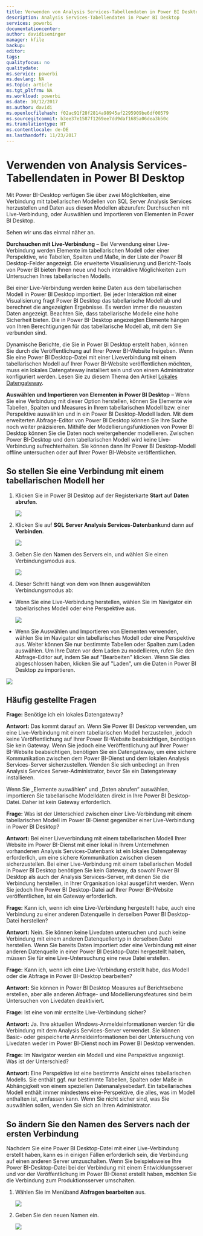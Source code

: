 ```yaml
---
title: Verwenden von Analysis Services-Tabellendaten in Power BI Desktop
description: Analysis Services-Tabellendaten in Power BI Desktop
services: powerbi
documentationcenter: 
author: davidiseminger
manager: kfile
backup: 
editor: 
tags: 
qualityfocus: no
qualitydate: 
ms.service: powerbi
ms.devlang: NA
ms.topic: article
ms.tgt_pltfrm: NA
ms.workload: powerbi
ms.date: 10/12/2017
ms.author: davidi
ms.openlocfilehash: f02ac91f28f2814a98945af2295909be6df00579
ms.sourcegitcommit: b3ee37e1587f1269ee7dd9daf1685a06dea3b50c
ms.translationtype: HT
ms.contentlocale: de-DE
ms.lasthandoff: 11/23/2017
---
```

# <a name="using-analysis-services-tabular-data-in-power-bi-desktop"></a>Verwenden von Analysis Services-Tabellendaten in Power BI Desktop
Mit Power BI-Desktop verfügen Sie über zwei Möglichkeiten, eine Verbindung mit tabellarischen Modellen von SQL Server Analysis Services herzustellen und Daten aus diesen Modellen abzurufen: Durchsuchen mit Live-Verbindung, oder Auswählen und Importieren von Elementen in Power BI Desktop.

Sehen wir uns das einmal näher an.

**Durchsuchen mit Live-Verbindung** – Bei Verwendung einer Live-Verbindung werden Elemente im tabellarischen Modell oder einer Perspektive, wie Tabellen, Spalten und Maße, in der Liste der Power BI Desktop-Felder angezeigt. Die erweiterte Visualisierung und Bericht-Tools von Power BI bieten Ihnen neue und hoch interaktive Möglichkeiten zum Untersuchen Ihres tabellarischen Modells.

Bei einer Live-Verbindung werden keine Daten aus dem tabellarischen Modell in Power BI Desktop importiert. Bei jeder Interaktion mit einer Visualisierung fragt Power BI Desktop das tabellarische Modell ab und berechnet die angezeigten Ergebnisse. Es werden immer die neuesten Daten angezeigt. Beachten Sie, dass tabellarische Modelle eine hohe Sicherheit bieten. Die in Power BI-Desktop angezeigten Elemente hängen von Ihren Berechtigungen für das tabellarische Modell ab, mit dem Sie verbunden sind.

Dynamische Berichte, die Sie in Power BI Desktop erstellt haben, können Sie durch die Veröffentlichung auf Ihrer Power BI-Website freigeben. Wenn Sie eine Power BI Desktop-Datei mit einer Liveverbindung mit einem tabellarischen Modell auf Ihrer Power BI-Website veröffentlichen möchten, muss ein lokales Datengateway installiert sein und von einem Administrator konfiguriert werden. Lesen Sie zu diesem Thema den Artikel [Lokales Datengateway](service-gateway-onprem.md).

**Auswählen und Importieren von Elementen in Power BI Desktop** – Wenn Sie eine Verbindung mit dieser Option herstellen, können Sie Elemente wie Tabellen, Spalten und Measures in Ihrem tabellarischen Modell bzw. einer Perspektive auswählen und in ein Power BI Desktop-Modell laden. Mit dem erweiterten Abfrage-Editor von Power BI Desktop können Sie Ihre Suche noch weiter präzisieren. Mithilfe der Modellierungsfunktionen von Power BI Desktop können Sie die Daten noch weitergehender modellieren. Zwischen Power BI-Desktop und dem tabellarischen Modell wird keine Live-Verbindung aufrechterhalten. Sie können dann Ihr Power BI Desktop-Modell offline untersuchen oder auf Ihrer Power BI-Website veröffentlichen.

## <a name="to-connect-to-a-tabular-model"></a>So stellen Sie eine Verbindung mit einem tabellarischen Modell her
1. Klicken Sie in Power BI Desktop auf der Registerkarte **Start** auf **Daten abrufen**.
   
   ![](media/desktop-analysis-services-tabular-data/pbid_sqlas_getdata.png)
2. Klicken Sie auf **SQL Server Analysis Services-Datenbank**und dann auf **Verbinden**.
   
   ![](media/desktop-analysis-services-tabular-data/pbid_sqlas_getdata_as.png)
3. Geben Sie den Namen des Servers ein, und wählen Sie einen Verbindungsmodus aus. 
   
   ![](media/desktop-analysis-services-tabular-data/pbid_sqlas_getdata_as_server.png)
4. Dieser Schritt hängt von dem von Ihnen ausgewählten Verbindungsmodus ab:

* Wenn Sie eine Live-Verbindung herstellen, wählen Sie im Navigator ein tabellarisches Modell oder eine Perspektive aus.
  
  ![](media/desktop-analysis-services-tabular-data/pbid_sqlas_getdata_as_live.png)
* Wenn Sie Auswählen und Importieren von Elementen verwenden, wählen Sie im Navigator ein tabellarisches Modell oder eine Perspektive aus. Weiter können Sie nur bestimmte Tabellen oder Spalten zum Laden auswählen. Um Ihre Daten vor dem Laden zu modellieren, rufen Sie den Abfrage-Editor auf, indem Sie auf "Bearbeiten" klicken. Wenn Sie dies abgeschlossen haben, klicken Sie auf "Laden", um die Daten in Power BI Desktop zu importieren.

![](media/desktop-analysis-services-tabular-data/pbid_sqlas_getdata_as_select.png)

## <a name="frequently-asked-questions"></a>Häufig gestellte Fragen
**Frage:** Benötige ich ein lokales Datengateway?

**Antwort:** Das kommt darauf an. Wenn Sie Power BI Desktop verwenden, um eine Live-Verbindung mit einem tabellarischen Modell herzustellen, jedoch keine Veröffentlichung auf Ihrer Power BI-Website beabsichtigen, benötigen Sie kein Gateway. Wenn Sie jedoch eine Veröffentlichung auf Ihrer Power BI-Website beabsichtigen, benötigen Sie ein Datengateway, um eine sichere Kommunikation zwischen dem Power BI-Dienst und dem lokalen Analysis Services-Server sicherzustellen. Wenden Sie sich unbedingt an Ihren Analysis Services Server-Administrator, bevor Sie ein Datengateway installieren.

Wenn Sie „Elemente auswählen“ und „Daten abrufen“ auswählen, importieren Sie tabellarische Modelldaten direkt in Ihre Power BI Desktop-Datei. Daher ist kein Gateway erforderlich.

**Frage:** Was ist der Unterschied zwischen einer Live-Verbindung mit einem tabellarischen Modell im Power BI-Dienst gegenüber einer Live-Verbindung in Power BI Desktop?

**Antwort:** Bei einer Liveverbindung mit einem tabellarischen Modell Ihrer Website im Power BI-Dienst mit einer lokal in Ihrem Unternehmen vorhandenen Analysis Services-Datenbank ist ein lokales Datengateway erforderlich, um eine sichere Kommunikation zwischen diesen sicherzustellen. Bei einer Live-Verbindung mit einem tabellarischen Modell in Power BI Desktop benötigen Sie kein Gateway, da sowohl Power BI Desktop als auch der Analysis Services-Server, mit denen Sie die Verbindung herstellen, in Ihrer Organisation lokal ausgeführt werden. Wenn Sie jedoch Ihre Power BI Desktop-Datei auf Ihrer Power BI-Website veröffentlichen, ist ein Gateway erforderlich.

**Frage:** Kann ich, wenn ich eine Live-Verbindung hergestellt habe, auch eine Verbindung zu einer anderen Datenquelle in derselben Power BI Desktop-Datei herstellen?

**Antwort:** Nein. Sie können keine Livedaten untersuchen und auch keine Verbindung mit einem anderen Datenquellentyp in derselben Datei herstellen. Wenn Sie bereits Daten importiert oder eine Verbindung mit einer anderen Datenquelle in einer Power BI Desktop-Datei hergestellt haben, müssen Sie für eine Live-Untersuchung eine neue Datei erstellen.

**Frage:** Kann ich, wenn ich eine Live-Verbindung erstellt habe, das Modell oder die Abfrage in Power BI-Desktop bearbeiten?

**Antwort:** Sie können in Power BI Desktop Measures auf Berichtsebene erstellen, aber alle anderen Abfrage- und Modellierungsfeatures sind beim Untersuchen von Livedaten deaktiviert.

**Frage:** Ist eine von mir erstellte Live-Verbindung sicher?

**Antwort:** Ja. Ihre aktuellen Windows-Anmeldeinformationen werden für die Verbindung mit dem Analysis Services-Server verwendet. Sie können Basic- oder gespeicherte Anmeldeinformationen bei der Untersuchung von Livedaten weder im Power BI-Dienst noch im Power BI Desktop verwenden.

**Frage:** Im Navigator werden ein Modell und eine Perspektive angezeigt. Was ist der Unterschied?

**Antwort:** Eine Perspektive ist eine bestimmte Ansicht eines tabellarischen Modells. Sie enthält ggf. nur bestimmte Tabellen, Spalten oder Maße in Abhängigkeit von einem speziellen Datenanalysebedarf. Ein tabellarisches Modell enthält immer mindestens eine-Perspektive, die alles, was im Modell enthalten ist, umfassen kann. Wenn Sie nicht sicher sind, was Sie auswählen sollen, wenden Sie sich an Ihren Administrator.

## <a name="to-change-the-server-name-after-initial-connection"></a>So ändern Sie den Namen des Servers nach der ersten Verbindung
Nachdem Sie eine Power BI Desktop-Datei mit einer Live-Verbindung erstellt haben, kann es in einigen Fällen erforderlich sein, die Verbindung auf einen anderen Server umzuschalten. Wenn Sie beispielsweise Ihre Power BI-Desktop-Datei bei der Verbindung mit einem Entwicklungsserver und vor der Veröffentlichung im Power BI-Dienst erstellt haben, möchten Sie die Verbindung zum Produktionsserver umschalten.

1. Wählen Sie im Menüband **Abfragen bearbeiten** aus.
   
   ![](media/desktop-analysis-services-tabular-data/pbid_sqlas_chname_editquery.png)
2. Geben Sie den neuen Namen ein.
   
   ![](media/desktop-analysis-services-tabular-data/pbid_sqlas_chname_dialog.png)

